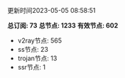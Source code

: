 更新时间2023-05-05 08:58:51

**总订阅: 73**
**总节点: 1233**
**有效节点: 602**
- v2ray节点: 565
- ss节点: 23
- trojan节点: 13
- ssr节点: 1

